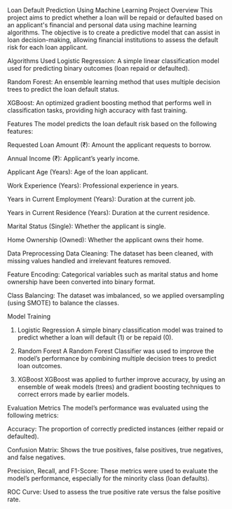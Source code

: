 Loan Default Prediction Using Machine Learning
Project Overview
This project aims to predict whether a loan will be repaid or defaulted based on an applicant's financial and personal data using machine learning algorithms. The objective is to create a predictive model that can assist in loan decision-making, allowing financial institutions to assess the default risk for each loan applicant.

Algorithms Used
Logistic Regression: A simple linear classification model used for predicting binary outcomes (loan repaid or defaulted).

Random Forest: An ensemble learning method that uses multiple decision trees to predict the loan default status.

XGBoost: An optimized gradient boosting method that performs well in classification tasks, providing high accuracy with fast training.

Features
The model predicts the loan default risk based on the following features:

Requested Loan Amount (₹): Amount the applicant requests to borrow.

Annual Income (₹): Applicant’s yearly income.

Applicant Age (Years): Age of the loan applicant.

Work Experience (Years): Professional experience in years.

Years in Current Employment (Years): Duration at the current job.

Years in Current Residence (Years): Duration at the current residence.

Marital Status (Single): Whether the applicant is single.

Home Ownership (Owned): Whether the applicant owns their home.

Data Preprocessing
Data Cleaning: The dataset has been cleaned, with missing values handled and irrelevant features removed.

Feature Encoding: Categorical variables such as marital status and home ownership have been converted into binary format.

Class Balancing: The dataset was imbalanced, so we applied oversampling (using SMOTE) to balance the classes.

Model Training
1. Logistic Regression
A simple binary classification model was trained to predict whether a loan will default (1) or be repaid (0).

2. Random Forest
A Random Forest Classifier was used to improve the model’s performance by combining multiple decision trees to predict loan outcomes.

3. XGBoost
XGBoost was applied to further improve accuracy, by using an ensemble of weak models (trees) and gradient boosting techniques to correct errors made by earlier models.

Evaluation Metrics
The model’s performance was evaluated using the following metrics:

Accuracy: The proportion of correctly predicted instances (either repaid or defaulted).

Confusion Matrix: Shows the true positives, false positives, true negatives, and false negatives.

Precision, Recall, and F1-Score: These metrics were used to evaluate the model’s performance, especially for the minority class (loan defaults).

ROC Curve: Used to assess the true positive rate versus the false positive rate.
